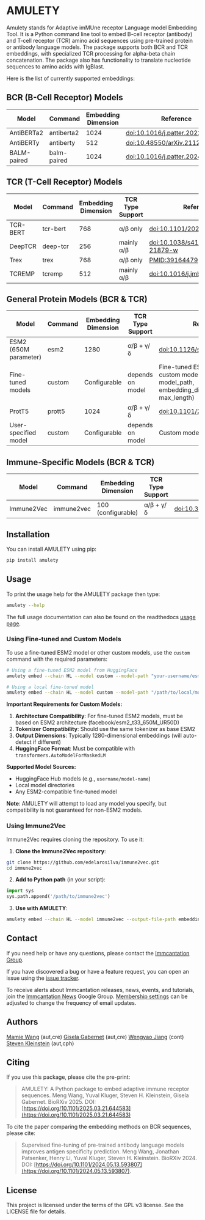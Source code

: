 # AMULETY

Amulety stands for Adaptive imMUne receptor Language model Embedding Tool.
It is a Python command line tool to embed B-cell receptor (antibody) and T-cell receptor (TCR) amino acid sequences using pre-trained protein or antibody language models. The package supports both BCR and TCR embeddings, with specialized TCR processing for alpha-beta chain concatenation. The package also has functionality to translate nucleotide sequences to amino acids with IgBlast.

Here is the list of currently supported embeddings:

## BCR (B-Cell Receptor) Models

| Model       | Command     | Embedding Dimension | Reference                                                                        |
| ----------- | ----------- | ------------------- | -------------------------------------------------------------------------------- |
| AntiBERTa2  | antiberta2  | 1024                | [doi:10.1016/j.patter.2022.100513](https://doi.org/10.1016/j.patter.2022.100513) |
| AntiBERTy   | antiberty   | 512                 | [doi:10.48550/arXiv.2112.07782](https://doi.org/10.48550/arXiv.2112.07782)       |
| BALM-paired | balm-paired | 1024                | [doi:10.1016/j.patter.2024.100967](https://doi.org/10.1016/j.patter.2024.100967) |

## TCR (T-Cell Receptor) Models

| Model    | Command  | Embedding Dimension | TCR Type Support | Reference                                                                                            |
| -------- | -------- | ------------------- | ---------------- | ---------------------------------------------------------------------------------------------------- |
| TCR-BERT | tcr-bert | 768                 | α/β only         | [doi:10.1101/2021.11.18.469186](https://www.biorxiv.org/content/10.1101/2021.11.18.469186v1)         |
| DeepTCR  | deep-tcr | 256                 | mainly α/β       | [doi:10.1038/s41467-021-21879-w](https://www.nature.com/articles/s41467-021-21879-w)                 |
| Trex     | trex     | 768                 | α/β only         | [PMID:39164479](https://pubmed.ncbi.nlm.nih.gov/39164479/)                                           |
| TCREMP   | tcremp   | 512                 | mainly α/β       | [doi:10.1016/j.jmb.2025.168712](https://www.sciencedirect.com/science/article/pii/S0022283625002712) |

## General Protein Models (BCR & TCR)

| Model                 | Command | Embedding Dimension | TCR Type Support | Reference                                                                                      |
| --------------------- | ------- | ------------------- | ---------------- | ---------------------------------------------------------------------------------------------- |
| ESM2 (650M parameter) | esm2    | 1280                | α/β + γ/δ        | [doi:10.1126/science.ade2574](https://doi.org/10.1126/science.ade2574)                         |
| Fine-tuned models     | custom  | Configurable        | depends on model | Fine-tuned ESM2 and other custom models (requires model_path, embedding_dimension, max_length) |
| ProtT5                | prott5  | 1024                | α/β + γ/δ        | [doi:10.1101/2020.07.12.199554](https://doi.org/10.1101/2020.07.12.199554)                     |
| User-specified model  | custom  | Configurable        | depends on model | Custom model support                                                                           |

## Immune-Specific Models (BCR & TCR)

| Model      | Command    | Embedding Dimension | TCR Type Support | Reference                                                                                                                |
| ---------- | ---------- | ------------------- | ---------------- | ------------------------------------------------------------------------------------------------------------------------ |
| Immune2Vec | immune2vec | 100 (configurable)  | α/β + γ/δ        | [doi:10.3389/fimmu.2021.680687](https://www.frontiersin.org/journals/immunology/articles/10.3389/fimmu.2021.680687/full) |

## Installation

You can install AMULETY using pip:

```bash
pip install amulety
```

## Usage

To print the usage help for the AMULETY package then type:

```bash
amulety --help
```

The full usage documentation can also be found on the readthedocs [usage page](https://amulety.readthedocs.io/en/latest/usage.html).

### Using Fine-tuned and Custom Models

To use a fine-tuned ESM2 model or other custom models, use the `custom` command with the required parameters:

```bash
# Using a fine-tuned ESM2 model from HuggingFace
amulety embed --chain HL --model custom --model-path "your-username/esm2-bcr-finetuned" --embedding-dimension 1280 --max-length 512 --output-file-path embeddings.pt input.tsv

# Using a local fine-tuned model
amulety embed --chain HL --model custom --model-path "/path/to/local/model" --embedding-dimension 1280 --max-length 512 --output-file-path embeddings.pt input.tsv
```

**Important Requirements for Custom Models:**

1. **Architecture Compatibility**: For fine-tuned ESM2 models, must be based on ESM2 architecture (facebook/esm2_t33_650M_UR50D)
2. **Tokenizer Compatibility**: Should use the same tokenizer as base ESM2
3. **Output Dimensions**: Typically 1280-dimensional embeddings (will auto-detect if different)
4. **HuggingFace Format**: Must be compatible with `transformers.AutoModelForMaskedLM`

**Supported Model Sources:**

- HuggingFace Hub models (e.g., `username/model-name`)
- Local model directories
- Any ESM2-compatible fine-tuned model

**Note**: AMULETY will attempt to load any model you specify, but compatibility is not guaranteed for non-ESM2 models.

### Using Immune2Vec

Immune2Vec requires cloning the repository. To use it:

1. **Clone the Immune2Vec repository**:

```bash
git clone https://github.com/edelarosilva/immune2vec.git
cd immune2vec
```

2. **Add to Python path** (in your script):

```python
import sys
sys.path.append('/path/to/immune2vec')
```

3. **Use with AMULETY**:

```bash
amulety embed --chain HL --model immune2vec --output-file-path embeddings.pt input.tsv
```

## Contact

If you need help or have any questions, please contact the [Immcantation Group](mailto:immcantation@googlegroups.com).

If you have discovered a bug or have a feature request, you can open an issue using the [issue tracker](https://github.com/immcantation/amulety/issues).

To receive alerts about Immcantation releases, news, events, and tutorials, join the [Immcantation News](https://groups.google.com/g/immcantation-news) Google Group. [Membership settings](https://groups.google.com/g/immcantation-news/membership) can be adjusted to change the frequency of email updates.

## Authors

[Mamie Wang](https://github.com/mamie) (aut,cre)
[Gisela Gabernet](https://github.com/ggabernet) (aut,cre)
[Wengyao Jiang](https://github.com/wenggyaoo) (cont)
[Steven Kleinstein](mailto:steven.kleinstein@yale.edu) (aut,cph)

## Citing

If you use this package, please cite the pre-print:

> AMULETY: A Python package to embed adaptive immune receptor sequences.
> Meng Wang, Yuval Kluger, Steven H. Kleinstein, Gisela Gabernet.
> BioRXiv 2025. DOI: [https://doi.org/10.1101/2025.03.21.644583](https://doi.org/10.1101/2025.03.21.644583)

To cite the paper comparing the embedding methods on BCR sequences, please cite:

> Supervised fine-tuning of pre-trained antibody language models improves antigen specificity prediction.
> Meng Wang, Jonathan Patsenker, Henry Li, Yuval Kluger, Steven H. Kleinstein.
> BioRXiv 2024. DOI: [https://doi.org/10.1101/2024.05.13.593807](https://doi.org/10.1101/2024.05.13.593807).

## License

This project is licensed under the terms of the GPL v3 license. See the LICENSE file for details.
